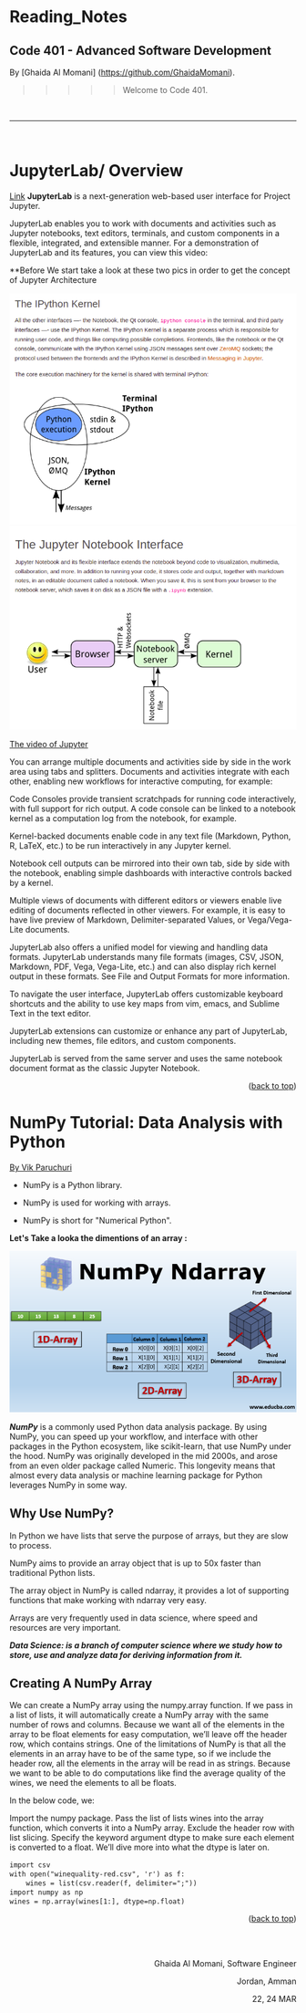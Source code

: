 # Reading_Notes
## Code 401 - Advanced Software Development




By [Ghaida Al Momani] (https://github.com/GhaidaMomani).

>>>>>Welcome to Code 401.
<br/>
<hr/>
<br/>




# JupyterLab/ Overview
[Link](https://jupyterlab.readthedocs.io/en/stable/getting_started/overview.html)
**JupyterLab** is a next-generation web-based user interface for Project Jupyter.

JupyterLab enables you to work with documents and activities such as Jupyter notebooks, text editors, terminals, and custom components in a flexible, integrated, and extensible manner. For a demonstration of JupyterLab and its features, you can view this video:

**Before We start take  a look at these two pics in order to get the concept of Jupyter Architecture

![](../assests/Jupyter-1.png)
![](../assests/Jupyter-2.png)

[The video of Jupyter](https://www.youtube.com/watch?v=A5YyoCKxEOU)


You can arrange multiple documents and activities side by side in the work area using tabs and splitters. Documents and activities integrate with each other, enabling new workflows for interactive computing, for example:

Code Consoles provide transient scratchpads for running code interactively, with full support for rich output. A code console can be linked to a notebook kernel as a computation log from the notebook, for example.

Kernel-backed documents enable code in any text file (Markdown, Python, R, LaTeX, etc.) to be run interactively in any Jupyter kernel.

Notebook cell outputs can be mirrored into their own tab, side by side with the notebook, enabling simple dashboards with interactive controls backed by a kernel.

Multiple views of documents with different editors or viewers enable live editing of documents reflected in other viewers. For example, it is easy to have live preview of Markdown, Delimiter-separated Values, or Vega/Vega-Lite documents.

JupyterLab also offers a unified model for viewing and handling data formats. JupyterLab understands many file formats (images, CSV, JSON, Markdown, PDF, Vega, Vega-Lite, etc.) and can also display rich kernel output in these formats. See File and Output Formats for more information.

To navigate the user interface, JupyterLab offers customizable keyboard shortcuts and the ability to use key maps from vim, emacs, and Sublime Text in the text editor.

JupyterLab extensions can customize or enhance any part of JupyterLab, including new themes, file editors, and custom components.

JupyterLab is served from the same server and uses the same notebook document format as the classic Jupyter Notebook.

<p align="right">(<a href="#top">back to top</a>)</p>



















# NumPy Tutorial: Data Analysis with Python
[By Vik Paruchuri](https://www.dataquest.io/blog/numpy-tutorial-python/)
* NumPy is a Python library.

* NumPy is used for working with arrays.

* NumPy is short for "Numerical Python".


**Let's Take a looka the dimentions of an array :**

![](../assests/numpy.png)


***NumPy***  is a commonly used Python data analysis package. By using NumPy, you can speed up your workflow, and interface with other packages in the Python ecosystem, like scikit-learn, that use NumPy under the hood. NumPy was originally developed in the mid 2000s, and arose from an even older package called Numeric. This longevity means that almost every data analysis or machine learning package for Python leverages NumPy in some way.


## Why Use NumPy?
In Python we have lists that serve the purpose of arrays, but they are slow to process.

NumPy aims to provide an array object that is up to 50x faster than traditional Python lists.

The array object in NumPy is called ndarray, it provides a lot of supporting functions that make working with ndarray very easy.

Arrays are very frequently used in data science, where speed and resources are very important.

***Data Science: is a branch of computer science where we study how to store, use and analyze data for deriving information from it.***




## Creating A NumPy Array
We can create a NumPy array using the numpy.array function. If we pass in a list of lists, it will automatically create a NumPy array with the same number of rows and columns. Because we want all of the elements in the array to be float elements for easy computation, we’ll leave off the header row, which contains strings. One of the limitations of NumPy is that all the elements in an array have to be of the same type, so if we include the header row, all the elements in the array will be read in as strings. Because we want to be able to do computations like find the average quality of the wines, we need the elements to all be floats.

In the below code, we:

Import the numpy package.
Pass the list of lists wines into the array function, which converts it into a NumPy array.
Exclude the header row with list slicing.
Specify the keyword argument dtype to make sure each element is converted to a float. We’ll dive more into what the dtype is later on.
```
import csv
with open("winequality-red.csv", 'r') as f:
    wines = list(csv.reader(f, delimiter=";"))
import numpy as np
wines = np.array(wines[1:], dtype=np.float)
```













<p align="right">(<a href="#top">back to top</a>)</p>





<br/><br/>

<p align="right">Ghaida Al Momani, Software Engineer</p>
<p align="right">Jordan, Amman</p>
<p align="right">22, 24 MAR </p>
